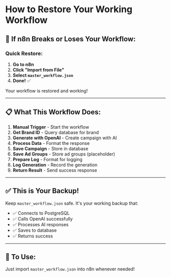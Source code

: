 # How to Restore Your Working Workflow

## 🚨 If n8n Breaks or Loses Your Workflow:

### Quick Restore:

1. **Go to n8n**
2. **Click "Import from File"**
3. **Select `master_workflow.json`**
4. **Done!** ✅

Your workflow is restored and working!

---

## 📋 What This Workflow Does:

1. **Manual Trigger** - Start the workflow
2. **Get Brand ID** - Query database for brand
3. **Generate with OpenAI** - Create campaign with AI
4. **Process Data** - Format the response
5. **Save Campaign** - Store in database
6. **Save Ad Groups** - Store ad groups (placeholder)
7. **Prepare Log** - Format for logging
8. **Log Generation** - Record the generation
9. **Return Result** - Send success response

---

## ✅ This is Your Backup!

Keep `master_workflow.json` safe. It's your working backup that:
- ✅ Connects to PostgreSQL
- ✅ Calls OpenAI successfully
- ✅ Processes AI responses
- ✅ Saves to database
- ✅ Returns success

---

## 🔧 To Use:

Just import `master_workflow.json` into n8n whenever needed!

